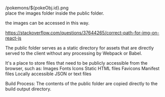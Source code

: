/pokemons/${pokeObj.id}.png  
place the images folder inside the public folder.

the images can be accessed in this way.

https://stackoverflow.com/questions/37644265/correct-path-for-img-on-react-js

The public folder serves as a static directory for assets that are 
directly served to the client without any processing by Webpack or Babel.

It's a place to store files that need to be publicly accessible from the browser, such as:
Images
Fonts
Icons
Static HTML files
Favicons
Manifest files
Locally accessible JSON or text files

Build Process: The contents of the public folder are copied directly to the build output directory.
